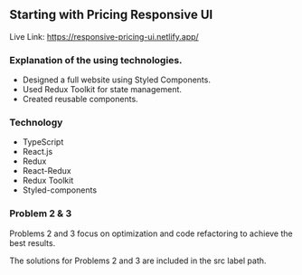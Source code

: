 ## Starting with Pricing Responsive UI

Live Link: https://responsive-pricing-ui.netlify.app/

### Explanation of the using technologies.
- Designed a full website using Styled Components.
- Used Redux Toolkit for state management.
- Created reusable components.

### Technology
- TypeScript
- React.js
- Redux
- React-Redux
- Redux Toolkit
- Styled-components

### Problem 2 & 3
Problems 2 and 3 focus on optimization and code refactoring to achieve the best results.

The solutions for Problems 2 and 3 are included in the src label path.
